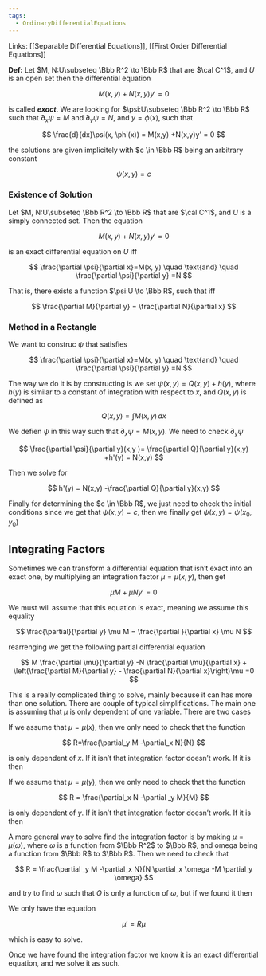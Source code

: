 ```yaml
---
tags:
  - OrdinaryDifferentialEquations
---
```

Links: [[Separable Differential Equations]], [[First Order Differential Equations]]

**********Def:********** Let $M, N:U\subseteq \Bbb R^2 \to \Bbb R$ that are $\cal C^1$, and $U$ is an open set then the differential equation

$$ M(x,y)+N(x,y)y' =0 $$

is called _**exact**_. We are looking for $\psi:U\subseteq \Bbb R^2 \to \Bbb R$ such that $\partial _x \psi = M$ and $\partial _y\psi = N$, and $y = \phi(x)$, such that

$$ \frac{d}{dx}\psi(x, \phi(x)) = M(x,y) +N(x,y)y' = 0 $$

the solutions are given implicitely with $c \in \Bbb R$ being an arbitrary constant

$$ \psi(x,y) = c $$

### Existence of Solution

Let $M, N:U\subseteq \Bbb R^2 \to \Bbb R$ that are $\cal C^1$, and $U$ is a simply connected set. Then the equation

$$ M(x,y)+N(x,y)y' =0 $$

is an exact differential equation on $U$ iff

$$ \frac{\partial \psi}{\partial x}=M(x, y) \quad \text{and} \quad \frac{\partial \psi}{\partial y} =N $$

That is, there exists a function $\psi:U \to \Bbb R$, such that iff

$$ \frac{\partial M}{\partial y} = \frac{\partial N}{\partial x} $$

### Method in a Rectangle

We want to construc $\psi$ that satisfies

$$ \frac{\partial \psi}{\partial x}=M(x, y) \quad \text{and} \quad \frac{\partial \psi}{\partial y} =N $$

The way we do it is by constructing is we set $\psi (x, y) = Q(x, y) +h(y)$, where $h(y)$ is similar to a constant of integration with respect to $x$, and $Q(x, y)$ is defined as

$$ Q(x, y) = \int M(x, y) \, dx $$

We defien $\psi$ in this way such that $\partial_x \psi = M(x, y)$. We need to check $\partial _y \psi$

$$ \frac{\partial \psi}{\partial y}(x,y )= \frac{\partial Q}{\partial y}(x,y) +h'(y) = N(x,y) $$

Then we solve for

$$ h'(y) = N(x,y) -\frac{\partial Q}{\partial y}(x,y) $$

Finally for determining the $c \in \Bbb R$, we just need to check the initial conditions since we get that $\psi(x, y) = c$, then we finally get $\psi(x, y) = \psi(x_0, y_0)$

## Integrating Factors

Sometimes we can transform a differential equation that isn’t exact into an exact one, by multiplying an integration factor $\mu = \mu(x, y)$, then get

$$ \mu M+\mu Ny' =0 $$

We must will assume that this equation is exact, meaning we assume this equality

$$ \frac{\partial}{\partial y} \mu M = \frac{\partial }{\partial x} \mu N $$

rearrenging we get the following partial differential equation

$$ M \frac{\partial \mu}{\partial y} -N \frac{\partial \mu}{\partial x} + \left(\frac{\partial M}{\partial y} - \frac{\partial N}{\partial x}\right)\mu =0 $$

This is a really complicated thing to solve, mainly because it can has more than one solution. There are couple of typical simplifications. The main one is assuming that $\mu$ is only dependent of one variable. There are two cases

If we assume that $\mu = \mu(x)$, then we only need to check that the function

$$ R=\frac{\partial_y M -\partial_x N}{N} $$

is only dependent of $x$. If it isn’t that integration factor doesn’t work. If it is then

If we assume that $\mu = \mu(y)$, then we only need to check that the function

$$ R = \frac{\partial_x N -\partial _y M}{M} $$

is only dependent of $y$. If it isn’t that integration factor doesn’t work. If it is then

A more general way to solve find the integration factor is by making $\mu = \mu (\omega)$, where $\omega$ is a function from $\Bbb R^2$ to $\Bbb R$, and omega being a function from $\Bbb R$ to $\Bbb R$. Then we need to check that

$$ R = \frac{\partial _y M -\partial_x N}{N \partial_x \omega -M \partial_y \omega} $$

and try to find $\omega$ such that $Q$ is only a function of $\omega$, but if we found it then

We only have the equation

$$ \mu' = R \mu $$

which is easy to solve.

Once we have found the integration factor we know it is an exact differential equation, and we solve it as such.